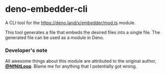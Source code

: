 # deno-embedder-cli

A CLI tool for the https://deno.land/x/embedder/mod.ts module.

This tool generates a file that embeds the desired files into a single file. The
generated file can be used as a module in Deno.

### Developer's note

All awesome things about this module are attributed to the original author,
[**@NfNitLoop**](https://github.com/NfNitLoop). Blame me for anything that I
potentially got wrong.
